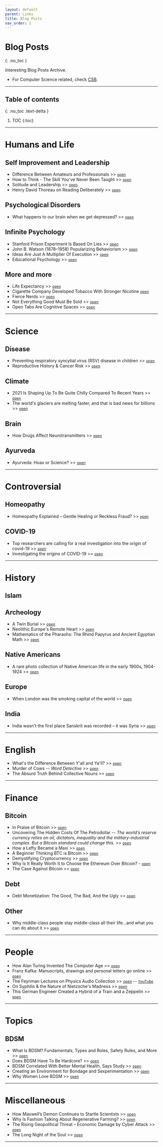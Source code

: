 ```yaml
---
layout: default
parent: Links
title: Blog Posts
nav_order: 1
---
```


#  Blog Posts
{: .no_toc }

Interesting Blog Posts Archive.

- For Computer Science related, check [CSB](../../../docs/links/blogCS).

---

## Table of contents
{: .no_toc .text-delta }

1. TOC
{:toc}

---

# Humans and Life

## Self Improvement and Leadership

- Difference Between Amateurs and Professionals >> [`open`](https://fs.blog/2017/08/amateurs-professionals/)
- How to Think - The Skill You've Never Been Taught >> [`open`](https://fs.blog/2015/08/how-to-think/)
- Solitude and Leadership >> [`open`](https://fs.blog/great-talks/solitude-and-leadership/)
- Henry David Thoreau on Reading Deliberately >> [`open`](https://fs.blog/2015/09/henry-david-thoreau-on-reading/)

## Psychological Disorders

- What happens to our brain when we get depressed? >> [`open`](https://thewalrus.ca/what-happens-to-our-brains-when-we-get-depressed/)

## Infinite Psychology

- Stanford Prison Experiment Is Based On Lies >> [`open`](https://www.vox.com/science-and-health/2018/6/14/17464516/stanford-prison-experiment-audio)
- John B. Watson (1878–1958) Popularizing Behaviorism >> [`open`](https://education.stateuniversity.com/pages/2543/Watson-John-B-1878-1958.html)
- Ideas Are Just A Multiplier Of Execution >> [`open`](https://sive.rs/multiply)
- Educational Psychology >> [`open`](https://education.stateuniversity.com/pages/1938/Educational-Psychology.html)

## More and more

- Life Expectancy >> [`open`](https://ourworldindata.org/life-expectancy)
- Cigarette Company Developed Tobacco With Stronger Nicotine [`open`](https://www.nytimes.com/1994/06/22/us/cigarette-company-developed-tobacco-with-stronger-nicotine-head-fda-tells.html)
- Fierce Nerds >> [`open`](http://paulgraham.com/fn.html)
- Not Everything Good Must Be Sold >> [`open`](https://ourtinyrebellions.substack.com/p/not-everything-good-must-be-sold)
- Open Tabs Are Cognitive Spaces >> [`open`](https://rybakov.com/blog/open_tabs_are_cognitive_spaces/)

---

# Science

## Disease

- Preventing respiratory syncytial virus (RSV) disease in children >> [`open`](https://science.sciencemag.org/content/372/6543/686)
- Reproductive History & Cancer Risk >> [`open`](https://www.cancer.gov/about-cancer/causes-prevention/risk/hormones/reproductive-history-fact-sheet)

## Climate

- 2021 Is Shaping Up To Be Quite Chilly Compared To Recent Years >> [`open`](https://www.discovermagazine.com/environment/2021-is-shaping-up-to-be-chilly-compared-to-recent-years)
- The world's glaciers are melting faster, and that is bad news for billions >> [`open`](https://theplanet.substack.com/p/the-worlds-glaciers-are-melting-faster)

## Brain

- How Drugs Affect Neurotransmitters >> [`open`](https://thebrain.mcgill.ca/flash/i/i_03/i_03_m/i_03_m_par/i_03_m_par_nicotine.html)

## Ayurveda

- Ayurveda: Hoax or Science? >> [`open`](https://openthemagazine.com/features/living/ayurveda-hoax-or-science/)


---

# Controversial

## Homeopathy

- Homeopathy Explained – Gentle Healing or Reckless Fraud? >> [`open`](https://www.youtube.com/watch?v=8HslUzw35mc)

## COVID-19

- Top researchers are calling for a real investigation into the origin of covid-19 >> [`open`](https://www.technologyreview.com/2021/05/13/1024866/investigation-covid-origin-wuhan-china-lab-biologists-letter/)
- Investigating the origins of COVID-19 >> [`open`](https://science.sciencemag.org/content/372/6543/694.1.full)

---

# History

## Islam

## Archeology

- A Twin Burial >> [`open`](https://www.archaeology.org/issues/423-2105/digs/9602-digs-austria-twin-burial)
- Neolithic Europe's Remote Heart >> [`open`](https://www.archaeology.org/issues/61-1301/features/327-scotland-orkney-neolithic-brodgar)
- Mathematics of the Pharaohs: The Rhind Papyrus and Ancient Egyptian Math >> [`open`](https://www.ancient-origins.net/artifacts-ancient-writings/rhind-papyrus-0013004)

## Native Americans

- A rare photo collection of Native American life in the early 1900s, 1904-1924 >> [`open`](https://rarehistoricalphotos.com/native-american-life-photos-edward-curtis-1904-1924/)

## Europe

- When London was the smoking capital of the world >> [`open`](https://www.telegraph.co.uk/travel/destinations/europe/united-kingdom/england/london/articles/The-surprising-history-of-Londons-lost-tobacco-houses/)

## India

-  India wasn't the first place Sanskrit was recorded – it was Syria >> [`open`](https://scroll.in/article/737715/fact-check-india-wasnt-the-first-place-sanskrit-was-recorded-it-was-syria)

---

# English

- What's the Difference Between Y'all and Ya'll? >> [`open`](https://www.southernliving.com/culture/yall-or-ya-ll)
- Murder of Cows -- *Word Detective* >> [`open`](http://www.word-detective.com/2009/02/murder-of-crows-etc/)
- The Absurd Truth Behind Collective Nouns >> [`open`](https://medium.com/@Naturalish/the-absurd-truth-behind-collective-animal-nouns-f4a4cde48b4f)

---

# Finance

## Bitcoin

- In Praise of Bitcoin >> [`open`](https://www.epsilontheory.com/in-praise-of-bitcoin/)
- Uncovering The Hidden Costs Of The Petrodollar -- *The world’s reserve currency relies on oil, dictators, inequality and the military-industrial complex. But a Bitcoin standard could change this.* >> [`open`](https://bitcoinmagazine.com/culture/the-hidden-costs-of-the-petrodollar)
- How a Lefty Became a Maxi >> [`open`](https://www.citadel21.com/how-a-lefty-became-a-maxi)
- A Beginner Thinking BTC is Bitcoin >> [`open`](https://read.cash/@Pantera/a-beginner-thinking-btc-is-bitcoin-f0e3b26e)
- Demystifying Cryptocurrency >> [`open`](https://www.dbs.com.sg/private-banking/aics/templatedata/article/generic/data/en/CIO/052021/210517CIOVP.xml)
- Why Is It Really Worth It to Choose the Ethereum Over Bitcoin? - [`open`](https://www.pat.org.uk/property/05/2021/why-is-it-really-worth-it-to-choose-the-ethereum-over-bitcoin/6005/)
- The Case Against Bitcoin >> [`open`](https://bariweiss.substack.com/p/the-case-against-bitcoin)

## Debt

- Debt Monetization: The Good, The Bad, And the Ugly >> [`open`](https://economics.td.com/gbl-debt-monetization)

## Other

- Why middle-class people stay middle-class all their life…and what you can do about it >> [`open`](https://vikshukla.com/why-middle-class-people-stay-middle-class-all-their-life/)

---

# People

- How Alan Turing Invented The Computer Age >> [`open`](https://blogs.scientificamerican.com/guest-blog/how-alan-turing-invented-the-computer-age/)
- Franz Kafka: Manuscripts, drawings and personal letters go online >> [`open`](https://www.bbc.com/news/in-pictures-57267874.amp)
- The Feynman Lectures on Physics Audio Collection >> [`open`](https://www.feynmanlectures.caltech.edu/flptapes.html) -- [`YouTube`](https://www.youtube.com/playlist?list=PLgRI7D_FXEnrCM8T1czHfJsvbQd4V1jRc)
- On Syphilis & the Nature of Nietzsche's Madness >> [`open`](https://www.amacad.org/publication/syphilis-nature-nietzsches-madness)
- This German Engineer Created a Hybrid of a Train and a Zeppelin >> [`open`](https://interestingengineering.com/this-german-engineer-created-a-hybrid-of-a-train-and-a-zeppelin)

---

# Topics

## BDSM

- What Is BDSM? Fundamentals, Types and Roles, Safety Rules, and More >> [`open`](https://www.everydayhealth.com/healthy-sex/bdsm/)
- Does BDSM Have To Be Hardcore? >> [`open`](https://www.kinkly.com/2/12613/sex-tips/bdsm/does-bdsm-have-to-be-hardcore)
- BDSM Correlated With Better Mental Health, Says Study >> [`open`](https://www.huffpost.com/entry/bdsm-better-mental-health-study_n_3390676)
- Creating an Environment for Bondage and Sexperimentation >> [`open`](https://www.girlschase.com/content/creating-environment-bondage-and-sexperimentation)
- Why Women Love BDSM >> [`open`](https://www.girlschase.com/content/why-women-love-bdsm)

---

# Miscellaneous

- How Maxwell’s Demon Continues to Startle Scientists >> [`open`](https://www.quantamagazine.org/how-maxwells-demon-continues-to-startle-scientists-20210422/)
- Why Is Fashion Talking About Regenerative Farming? >> [`open`](https://www.nytimes.com/2021/04/20/style/fashion-regenerative-farming.html)
- The Rising Geopolitical Threat – Economic Damage by Cyber Attack >> [`open`](https://dougantin.com/economic-damage-by-cyber-attack-is-the-digital-age-attack-vector/)
- The Long Night of the Soul >> [`open`](https://www.theringer.com/2021/5/20/22444532/long-night-of-the-soul)

---
